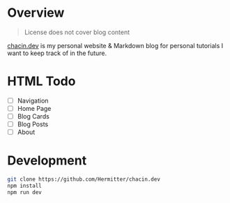 # Overview
> License does not cover blog content

[chacin.dev](https://chacin.dev) is my personal website & Markdown blog for personal tutorials I want to keep track of in the future.
    
# HTML Todo
- [ ] Navigation
- [ ] Home Page
- [ ] Blog Cards
- [ ] Blog Posts
- [ ] About

# Development
```bash
git clone https://github.com/Hermitter/chacin.dev
npm install
npm run dev
```
